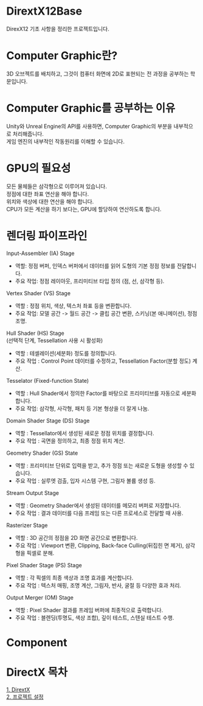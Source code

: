 # DirextX12Base        
 DirexX12 기초 사항을 정리한 프로젝트입니다.       

# Computer Graphic란?          
 3D 오브젝트를 배치하고, 그것이 컴퓨터 화면에 2D로 표현되는 전 과정을 공부하는 학문입니다.         

# Computer Graphic를 공부하는 이유          
 Unity와 Unreal Engine의 API를 사용하면, Computer Graphic의 부분을 내부적으로 처리해줍니다.            
 게임 엔진의 내부적인 작동원리를 이해할 수 있습니다.          
 
# GPU의 필요성        
  모든 물체들은 삼각형으로 이루어져 있습니다.       
  정점에 대한 좌표 연산을 해야 합니다.       
  위치와 색상에 대한 연산을 해야 합니다.        
  CPU가 모든 계산을 하기 보다는, GPU에 할당하여 연산하도록 합니다.       

# 렌더링 파이프라인
  Input-Assembler (IA) Stage 
  - 역할: 정점 버퍼, 인덱스 버퍼에서 데이터를 읽어 도형의 기본 정점 정보를 전달합니다.
  - 주요 작업: 정점 레이아웃, 프리미티브 타입 정의 (점, 선, 삼각형 등).

  Vertex Shader (VS) Stage
  - 역할 : 정점 위치, 색상, 텍스처 좌표 등을 변환합니다.
  - 주요 작업: 모델 공간 -> 월드 공간 -> 클립 공간 변환, 스키닝(본 애니메이션), 정점 조명.
  
  Hull Shader (HS) Stage        
  (선택적 단계, Tessellation 사용 시 활성화)
  - 역할 : 테셀레이션(세분화) 정도를 정의합니다.
  - 주요 작업 : Control Point 데이터를 수정하고, Tessellation Factor(분할 정도) 계산.

  Tesselator (Fixed-function State)
  - 역할 : Hull Shader에서 정의한 Factor를 바탕으로 프리미티브를 자동으로 세분화합니다.
  - 주요 작업: 삼각형, 사각형, 패치 등 기본 형상을 더 잘게 나눔.
    
  Domain Shader Stage (DS) Stage
  - 역할 : Tessellator에서 생성된 새로운 정점 위치를 결정합니다.
  - 주요 작업 : 곡면을 정의하고, 최종 정점 위치 계산.
  
  Geometry Shader (GS) State
  - 역할 : 프리미티브 단위로 입력을 받고, 추가 정점 또는 새로운 도형을 생성할 수 있습니다.
  - 주요 작업 : 실루엣 검출, 입자 시스템 구현, 그림자 볼륨 생성 등.

  Stream Output Stage          
  - 역할 : Geometry Shader에서 생성된 데이터를 메모리 버퍼로 저장합니다.
  - 주요 작업 : 결과 데이터를 다음 프레임 또는 다른 프로세스로 전달할 때 사용.

  Rasterizer Stage             
  - 역할 : 3D 공간의 정점을 2D 화면 공간으로 변환합니다.
  - 주요 작업 : Viewport 변환, Clipping, Back-face Culling(뒤집힌 면 제거), 삼각형을 픽셀로 분해.
    
  Pixel Shader Stage (PS) Stage
  - 역할 : 각 픽셀의 최종 색상과 조명 효과를 계산합니다.
  - 주요 작업 : 텍스처 매핑, 조명 계산, 그림자, 반사, 굴절 등 다양한 효과 처리.
         
  Output Merger (OM) Stage             
  - 역할 : Pixel Shader 결과를 프레임 버퍼에 최종적으로 출력합니다.
  - 주요 작업 : 블렌딩(투명도, 색상 조합), 깊이 테스트, 스텐실 테스트 수행.

# Component

# DirectX 목차       
[1. DirextX](https://github.com/eungyukm/DirextX12Base/wiki/01.-Client-%EC%BD%94%EB%93%9C)         
[2. 프로젝트 설정](https://github.com/eungyukm/DirextX12Base/wiki/01.-%ED%94%84%EB%A1%9C%EC%A0%9D%ED%8A%B8-%EC%84%A4%EC%A0%95)       
 
